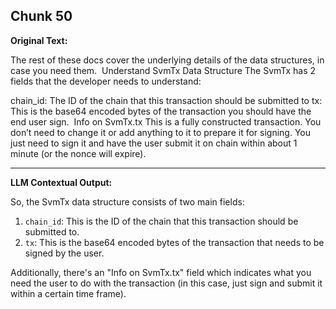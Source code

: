 ## Chunk 50

**Original Text:**

The rest of these docs cover the underlying details of the data structures, in case you need them. ​
Understand SvmTx Data Structure
The SvmTx has 2 fields that the developer needs to understand:

chain_id: The ID of the chain that this transaction should be submitted to
tx: This is the base64 encoded bytes of the transaction you should have the end user sign. ​
Info on SvmTx.tx
This is a fully constructed transaction. You don’t need to change it or add anything to it to prepare it for signing. You just need to sign it and have the user submit it on chain within about 1 minute (or the nonce will expire).

---

**LLM Contextual Output:**

So, the SvmTx data structure consists of two main fields:

1. `chain_id`: This is the ID of the chain that this transaction should be submitted to.
2. `tx`: This is the base64 encoded bytes of the transaction that needs to be signed by the user.

Additionally, there's an "Info on SvmTx.tx" field which indicates what you need the user to do with the transaction (in this case, just sign and submit it within a certain time frame).
